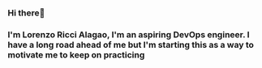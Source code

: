 ### Hi there👋
### I'm Lorenzo Ricci Alagao, I'm an aspiring DevOps engineer. I have a long road ahead of me but I'm starting this as a way to motivate me to keep on practicing


<!--
**Riicchie23/Riicchie23** is a ✨ _special_ ✨ repository because its `README.md` (this file) appears on your GitHub profile.

Here are some ideas to get you started:

- 🔭 I’m currently working on ...
- 🌱 I’m currently learning ...
- 👯 I’m looking to collaborate on ...
- 🤔 I’m looking for help with ...
- 💬 Ask me about ...
- 📫 How to reach me: ...
- 😄 Pronouns: ...
- ⚡ Fun fact: ...
-->

